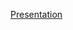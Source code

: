 [Presentation](https://l.messenger.com/l.php?u=https%3A%2F%2F1drv.ms%2Fp%2Fs!Ak2icZVKguo1gyLvKO-_AdKALJwj%3Fe%3D9KkflM&h=AT2Dg3qG1WC2hy6HszIN11fwMXJWUyFDW36HHn9_Xd054soK4AiXNb52YbfqdS-AWSS6XMAOGrCswwZmTlH5-Dr5gFI_e7J39Cv9XtggUSDM-kc7IOdfRuNIrb31DDXXJYLi0g)
